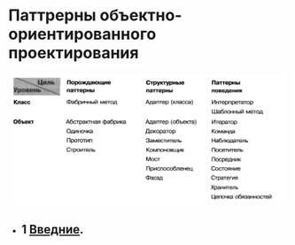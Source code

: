 # Паттрерны объектно-ориентированного проектирования

![](https://github.com/S5477/patterns/blob/main/resourses/patterns.png)

+ ## 1 [Введние](https://github.com/S5477/patterns/blob/main/reports/ch1.md).
